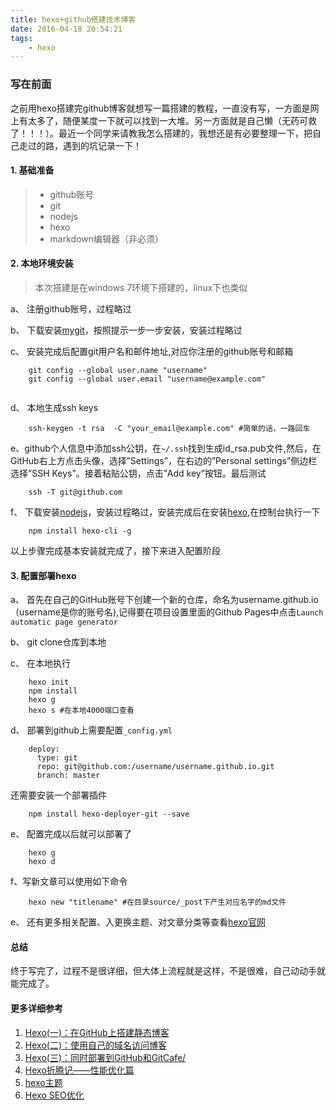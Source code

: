 ```yaml
---
title: hexo+github搭建技术博客
date: 2016-04-18 20:54:21
tags: 
    - hexo
---
```


### 写在前面

之前用hexo搭建完github博客就想写一篇搭建的教程，一直没有写，一方面是网上有太多了，随便某度一下就可以找到一大堆。另一方面就是自己懒（无药可救了！！！）。最近一个同学来请教我怎么搭建的，我想还是有必要整理一下，把自己走过的路，遇到的坑记录一下！

<!-- more -->

#### 1. 基础准备

> - github账号
> - git
> - nodejs
> - hexo
> - markdown编辑器（非必须）

#### 2. 本地环境安装

> 本次搭建是在windows 7环境下搭建的，linux下也类似

a、 注册github账号，过程略过

b、 下载安装[mygit](https://git-scm.com/download/)，按照提示一步一步安装，安装过程略过

c、 安装完成后配置git用户名和邮件地址,对应你注册的github账号和邮箱

```shell
	git config --global user.name "username"
	git config --global user.email "username@example.com"
 
```

d、 本地生成ssh keys

```shell
	ssh-keygen -t rsa  -C "your_email@example.com" #简单的话，一路回车
```

e、github个人信息中添加ssh公钥，在`~/.ssh`找到生成id_rsa.pub文件,然后，在GitHub右上方点击头像，选择”Settings”，在右边的”Personal settings”侧边栏选择”SSH Keys”。接着粘贴公钥，点击”Add key”按钮。最后测试

```shell
	ssh -T git@github.com
```

f、 下载安装[nodejs](https://nodejs.org/en/download/)，安装过程略过，安装完成后在安装[hexo](http://hexo.io/zh-cn/),在控制台执行一下

```shell
	npm install hexo-cli -g
```

以上步骤完成基本安装就完成了，接下来进入配置阶段

#### 3. 配置部署hexo

a、 首先在自己的GitHub账号下创建一个新的仓库，命名为username.github.io（username是你的账号名),记得要在项目设置里面的Github Pages中点击`Launch automatic page generator`

b、 git clone仓库到本地

c、 在本地执行

```shell
	hexo init
	npm install
	hexo g
	hexo s #在本地4000端口查看
```

d、 部署到github上需要配置`_config.yml`

```
	deploy:
	  type: git
	  repo: git@github.com:/username/username.github.io.git
	  branch: master
```

还需要安装一个部署插件

```shell
	npm install hexo-deployer-git --save
```


e、 配置完成以后就可以部署了

```shell
	hexo g
	hexo d
```

f、写新文章可以使用如下命令

```shell
	hexo new "titlename" #在目录source/_post下产生对应名字的md文件
```

e、 还有更多相关配置、入更换主题、对文章分类等查看[hexo官网](https://hexo.io/zh-cn/)

#### 总结

终于写完了，过程不是很详细，但大体上流程就是这样，不是很难，自己动动手就能完成了。


#### 更多详细参考

1. [Hexo(一)：在GitHub上搭建静态博客](http://blog.hjtxxx.com/2015/08/13/Hexo-一-：在GitHub上搭建静态博客/)
2. [Hexo(二)：使用自己的域名访问博客](http://blog.hjtxxx.com/2015/08/18/Hexo-二-使用自己的域名访问博客/)
3. [Hexo(三)：同时部署到GitHub和GitCafe/](http://blog.hjtxxx.com/2015/08/18/Hexo-三-：同时部署到GitHub和GitCafe/)
4. [Hexo折腾记——性能优化篇](https://yq.aliyun.com/articles/8608)
5. [hexo主题](https://hexo.io/themes/)
6. [Hexo SEO优化](http://blog.csdn.net/zaoan_wx/article/details/50859675)